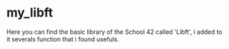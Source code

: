 # my_libft
Here you can find the basic library of the School 42 called 'Libft', i added to it severals function that i found usefuls.
